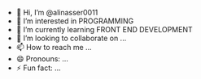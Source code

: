 - 👋 Hi, I’m @alinasser0011
- 👀 I’m interested in PROGRAMMING
- 🌱 I’m currently learning FRONT END DEVELOPMENT 
- 💞️ I’m looking to collaborate on ...
- 📫 How to reach me ...
- 😄 Pronouns: ...
- ⚡ Fun fact: ...

<!---
alinasser0011/alinasser0011 is a ✨ special ✨ repository because its `README.md` (this file) appears on your GitHub profile.
You can click the Preview link to take a look at your changes.
--->
